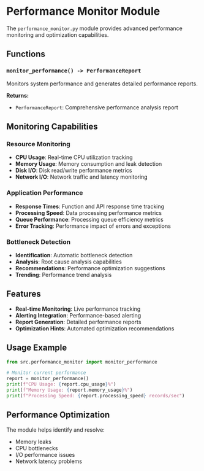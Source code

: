 # Performance Monitor Module

The `performance_monitor.py` module provides advanced performance monitoring and optimization capabilities.

## Functions

### `monitor_performance() -> PerformanceReport`

Monitors system performance and generates detailed performance reports.

**Returns:**
- `PerformanceReport`: Comprehensive performance analysis report

## Monitoring Capabilities

### Resource Monitoring
- **CPU Usage**: Real-time CPU utilization tracking
- **Memory Usage**: Memory consumption and leak detection
- **Disk I/O**: Disk read/write performance metrics
- **Network I/O**: Network traffic and latency monitoring

### Application Performance
- **Response Times**: Function and API response time tracking
- **Processing Speed**: Data processing performance metrics
- **Queue Performance**: Processing queue efficiency metrics
- **Error Tracking**: Performance impact of errors and exceptions

### Bottleneck Detection
- **Identification**: Automatic bottleneck detection
- **Analysis**: Root cause analysis capabilities
- **Recommendations**: Performance optimization suggestions
- **Trending**: Performance trend analysis

## Features

- **Real-time Monitoring**: Live performance tracking
- **Alerting Integration**: Performance-based alerting
- **Report Generation**: Detailed performance reports
- **Optimization Hints**: Automated optimization recommendations

## Usage Example

```python
from src.performance_monitor import monitor_performance

# Monitor current performance
report = monitor_performance()
print(f"CPU Usage: {report.cpu_usage}%")
print(f"Memory Usage: {report.memory_usage}%")
print(f"Processing Speed: {report.processing_speed} records/sec")
```

## Performance Optimization

The module helps identify and resolve:
- Memory leaks
- CPU bottlenecks
- I/O performance issues
- Network latency problems
